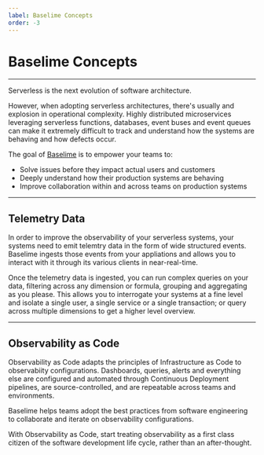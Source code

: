 ```yaml
---
label: Baselime Concepts
order: -3
---
```


# Baselime Concepts
---

Serverless is the next evolution of software architecture.

However, when adopting serverless architectures, there's usually and explosion in operational complexity. Highly distributed microservices leveraging serverless functions, databases, event buses and event queues can make it extremely difficult to track and understand how the systems are behaving and how defects occur.

The goal of [Baselime](https://baselime.io) is to empower your teams to:
- Solve issues before they impact actual users and customers
- Deeply understand how their production systems are behaving
- Improve collaboration within and across teams on production systems

---

## Telemetry Data

In order to improve the observability of your serverless systems, your systems need to emit telemtry data in the form of wide structured events. Baselime ingests those events from your appliations and allows you to interact with it through its various clients in near-real-time.

Once the telemetry data is ingested, you can run complex queries on your data, filtering across any dimension or formula, grouping and aggregating as you please. This allows you to interrogate your systems at a fine level and isolate a single user, a single service or a single transaction; or query across multiple dimensions to get a higher level overview.

---

## Observability as Code

Observability as Code adapts the principles of Infrastructure as Code to observabiity configurations. Dashboards, queries, alerts and everything else are configured and automated through Continuous Deployment pipelines, are source-controlled, and are repeatable across teams and environments.

Baselime helps teams adopt the best practices from software engineering to collaborate and iterate on observability configurations.

With Observability as Code, start treating observability as a first class citizen of the software development life cycle, rather than an after-thought.
